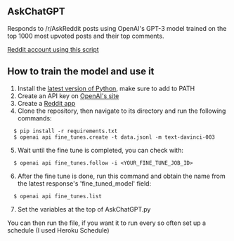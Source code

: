 ## AskChatGPT
Responds to /r/AskReddit posts using OpenAI's GPT-3 model trained on the top 1000 most upvoted posts and their top comments.

[Reddit account using this script](https://www.reddit.com/u/OrganRobber)

## How to train the model and use it
1. Install the [latest version of Python](https://www.python.org/downloads/), make sure to add to PATH
2. Create an API key on [OpenAI's site](https://platform.openai.com/account/api-keys)
3. Create a [Reddit app](https://www.reddit.com/prefs/apps)
4. Clone the repository, then navigate to its directory and run the following commands:
```
  $ pip install -r requirements.txt
  $ openai api fine_tunes.create -t data.jsonl -m text-davinci-003
```
5. Wait until the fine tune is completed, you can check with:
```
  $ openai api fine_tunes.follow -i <YOUR_FINE_TUNE_JOB_ID>
```
6. After the fine tune is done, run this command and obtain the name from the latest response's 'fine_tuned_model' field:
```
  $ openai api fine_tunes.list
```
7. Set the variables at the top of AskChatGPT.py

You can then run the file, if you want it to run every so often set up a schedule (I used Heroku Schedule)
